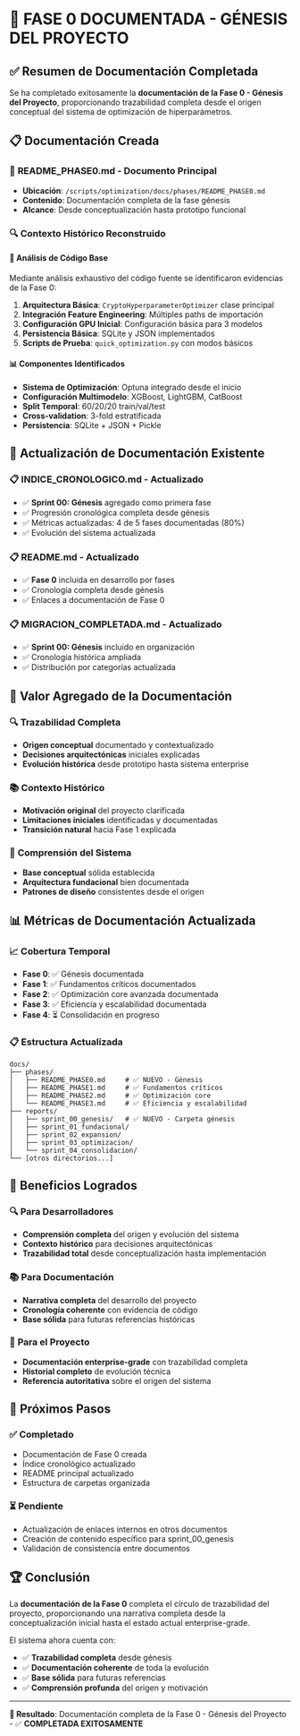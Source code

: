 # 🎉 FASE 0 DOCUMENTADA - GÉNESIS DEL PROYECTO

## ✅ Resumen de Documentación Completada

Se ha completado exitosamente la **documentación de la Fase 0 - Génesis del Proyecto**, proporcionando trazabilidad completa desde el origen conceptual del sistema de optimización de hiperparámetros.

## 📋 Documentación Creada

### 📄 **README_PHASE0.md** - Documento Principal
- **Ubicación**: `/scripts/optimization/docs/phases/README_PHASE0.md`
- **Contenido**: Documentación completa de la fase génesis
- **Alcance**: Desde conceptualización hasta prototipo funcional

### 🔍 **Contexto Histórico Reconstruido**

#### 🚀 **Análisis de Código Base**
Mediante análisis exhaustivo del código fuente se identificaron evidencias de la Fase 0:

1. **Arquitectura Básica**: `CryptoHyperparameterOptimizer` clase principal
2. **Integración Feature Engineering**: Múltiples paths de importación
3. **Configuración GPU Inicial**: Configuración básica para 3 modelos
4. **Persistencia Básica**: SQLite y JSON implementados
5. **Scripts de Prueba**: `quick_optimization.py` con modos básicos

#### 📊 **Componentes Identificados**
- **Sistema de Optimización**: Optuna integrado desde el inicio
- **Configuración Multimodelo**: XGBoost, LightGBM, CatBoost
- **Split Temporal**: 60/20/20 train/val/test
- **Cross-validation**: 3-fold estratificada
- **Persistencia**: SQLite + JSON + Pickle

## 🔄 **Actualización de Documentación Existente**

### 📋 **INDICE_CRONOLOGICO.md** - Actualizado
- ✅ **Sprint 00: Génesis** agregado como primera fase
- ✅ Progresión cronológica completa desde génesis
- ✅ Métricas actualizadas: 4 de 5 fases documentadas (80%)
- ✅ Evolución del sistema actualizada

### 📋 **README.md** - Actualizado
- ✅ **Fase 0** incluida en desarrollo por fases
- ✅ Cronología completa desde génesis
- ✅ Enlaces a documentación de Fase 0

### 📋 **MIGRACION_COMPLETADA.md** - Actualizado
- ✅ **Sprint 00: Génesis** incluido en organización
- ✅ Cronología histórica ampliada
- ✅ Distribución por categorías actualizada

## 🎯 **Valor Agregado de la Documentación**

### 🔍 **Trazabilidad Completa**
- **Origen conceptual** documentado y contextualizado
- **Decisiones arquitectónicas** iniciales explicadas
- **Evolución histórica** desde prototipo hasta sistema enterprise

### 📚 **Contexto Histórico**
- **Motivación original** del proyecto clarificada
- **Limitaciones iniciales** identificadas y documentadas
- **Transición natural** hacia Fase 1 explicada

### 🚀 **Comprensión del Sistema**
- **Base conceptual** sólida establecida
- **Arquitectura fundacional** bien documentada
- **Patrones de diseño** consistentes desde el origen

## 📊 **Métricas de Documentación Actualizada**

### 📈 **Cobertura Temporal**
- **Fase 0**: ✅ Génesis documentada
- **Fase 1**: ✅ Fundamentos críticos documentados
- **Fase 2**: ✅ Optimización core avanzada documentada
- **Fase 3**: ✅ Eficiencia y escalabilidad documentada
- **Fase 4**: ⏳ Consolidación en progreso

### 📋 **Estructura Actualizada**
```
docs/
├── phases/
│   ├── README_PHASE0.md     # ✅ NUEVO - Génesis
│   ├── README_PHASE1.md     # ✅ Fundamentos críticos
│   ├── README_PHASE2.md     # ✅ Optimización core
│   └── README_PHASE3.md     # ✅ Eficiencia y escalabilidad
├── reports/
│   ├── sprint_00_genesis/   # ✅ NUEVO - Carpeta génesis
│   ├── sprint_01_fundacional/
│   ├── sprint_02_expansion/
│   ├── sprint_03_optimizacion/
│   └── sprint_04_consolidacion/
└── [otros directorios...]
```

## 🎉 **Beneficios Logrados**

### 🔍 **Para Desarrolladores**
- **Comprensión completa** del origen y evolución del sistema
- **Contexto histórico** para decisiones arquitectónicas
- **Trazabilidad total** desde conceptualización hasta implementación

### 📚 **Para Documentación**
- **Narrativa completa** del desarrollo del proyecto
- **Cronología coherente** con evidencia de código
- **Base sólida** para futuras referencias históricas

### 🚀 **Para el Proyecto**
- **Documentación enterprise-grade** con trazabilidad completa
- **Historial completo** de evolución técnica
- **Referencia autoritativa** sobre el origen del sistema

## 📝 **Próximos Pasos**

### ✅ **Completado**
- Documentación de Fase 0 creada
- Índice cronológico actualizado
- README principal actualizado
- Estructura de carpetas organizada

### ⏳ **Pendiente**
- Actualización de enlaces internos en otros documentos
- Creación de contenido específico para sprint_00_genesis
- Validación de consistencia entre documentos

## 🏆 **Conclusión**

La **documentación de la Fase 0** completa el círculo de trazabilidad del proyecto, proporcionando una narrativa completa desde la conceptualización inicial hasta el estado actual enterprise-grade. 

El sistema ahora cuenta con:
- ✅ **Trazabilidad completa** desde génesis
- ✅ **Documentación coherente** de toda la evolución
- ✅ **Base sólida** para futuras referencias
- ✅ **Comprensión profunda** del origen y motivación

---

**📝 Resultado**: Documentación completa de la Fase 0 - Génesis del Proyecto - ✅ **COMPLETADA EXITOSAMENTE**
